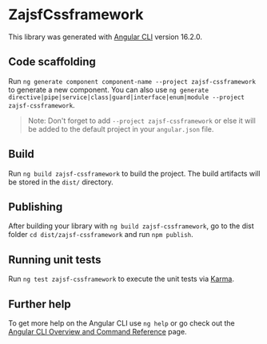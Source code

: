 # ZajsfCssframework

This library was generated with [Angular CLI](https://github.com/angular/angular-cli) version 16.2.0.

## Code scaffolding

Run `ng generate component component-name --project zajsf-cssframework` to generate a new component. You can also use `ng generate directive|pipe|service|class|guard|interface|enum|module --project zajsf-cssframework`.
> Note: Don't forget to add `--project zajsf-cssframework` or else it will be added to the default project in your `angular.json` file. 

## Build

Run `ng build zajsf-cssframework` to build the project. The build artifacts will be stored in the `dist/` directory.

## Publishing

After building your library with `ng build zajsf-cssframework`, go to the dist folder `cd dist/zajsf-cssframework` and run `npm publish`.

## Running unit tests

Run `ng test zajsf-cssframework` to execute the unit tests via [Karma](https://karma-runner.github.io).

## Further help

To get more help on the Angular CLI use `ng help` or go check out the [Angular CLI Overview and Command Reference](https://angular.io/cli) page.

